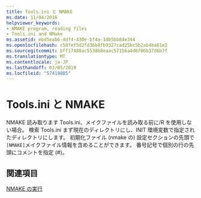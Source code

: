 ```yaml
---
title: Tools.ini と NMAKE
ms.date: 11/04/2016
helpviewer_keywords:
- NMAKE program, reading files
- Tools.ini and NMake
ms.assetid: ebd5eab6-ddf4-430e-bf4a-1db5bb84e344
ms.openlocfilehash: c50fef5d2fd36b8fb9327cad25bc5b2ab4ba61e2
ms.sourcegitcommit: bff17488ac5538b8eaac57156a4d6f06b37d6b7f
ms.translationtype: MT
ms.contentlocale: ja-JP
ms.lasthandoff: 03/05/2019
ms.locfileid: "57419885"
---
```

# <a name="toolsini-and-nmake"></a>Tools.ini と NMAKE

NMAKE 読み取ります Tools.ini、メイクファイルを読み取る前に/R を使用しない場合。 検索 Tools.ini まず現在のディレクトリにし、INIT 環境変数で指定されたディレクトリにします。 初期化ファイル (nmake の) 設定セクションの先頭で`[NMAKE]`メイクファイル情報を含めることができます。 番号記号で個別の行の先頭にコメントを指定 (#)。

## <a name="see-also"></a>関連項目

[NMAKE の実行](../build/running-nmake.md)
